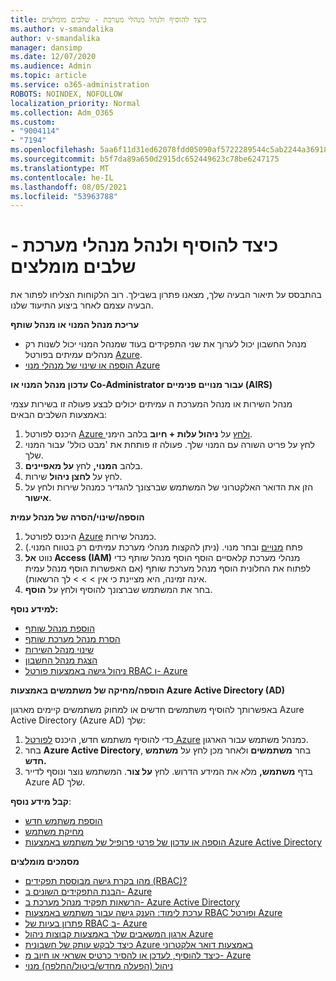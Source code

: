 ```yaml
---
title: כיצד להוסיף ולנהל מנהלי מערכת - שלבים מומלצים
ms.author: v-smandalika
author: v-smandalika
manager: dansimp
ms.date: 12/07/2020
ms.audience: Admin
ms.topic: article
ms.service: o365-administration
ROBOTS: NOINDEX, NOFOLLOW
localization_priority: Normal
ms.collection: Adm_O365
ms.custom:
- "9004114"
- "7194"
ms.openlocfilehash: 5aa6f11d31ed62078fdd05090af5722289544c5ab2244a369182f4e0f9214183
ms.sourcegitcommit: b5f7da89a650d2915dc652449623c78be6247175
ms.translationtype: MT
ms.contentlocale: he-IL
ms.lasthandoff: 08/05/2021
ms.locfileid: "53963788"
---
```

# <a name="how-to-add-and-manage-administrators---recommended-steps"></a>כיצד להוסיף ולנהל מנהלי מערכת - שלבים מומלצים

בהתבסס על תיאור הבעיה שלך, מצאנו פתרון בשבילך. רוב הלקוחות הצליחו לפתור את הבעיה עצמם לאחר ביצוע התיעוד שלנו.

**עריכת מנהל המנוי או מנהל שותף**

- מנהל החשבון יכול לערוך את שני התפקידים בעוד שמנהל המנוי יכול לשנות רק מנהלים עמיתים בפורטל [Azure](https://ms.portal.azure.com/#home).
- [הוספה או שינוי של מנהלי מנוי Azure](https://docs.microsoft.com/azure/cost-management-billing/manage/add-change-subscription-administrator)

**עדכון מנהל המנוי או Co-Administrator עבור מנויים פנימיים (AIRS)**

מנהל השירות או מנהל המערכת ה עמיתים יכולים לבצע פעולה זו בשירות עצמי באמצעות השלבים הבאים:

1. היכנס לפורטל [Azure ולחץ](https://ms.portal.azure.com/#home) על **ניהול עלות + חיוב** בלהב הימני.
2. לחץ על פריט השורה עם המנוי שלך. פעולה זו פותחת את 'מבט כולל' עבור המנוי שלך.
3. בלהב **המנוי,** לחץ **על מאפיינים**. 
4. לחץ על **לחצן ניהול** שירות.
5. הזן את הדואר האלקטרוני של המשתמש שברצונך להגדיר כמנהל שירות ולחץ על **אישור**.

**הוספה/שינוי/הסרה של מנהל עמית**

1. היכנס לפורטל [Azure](https://ms.portal.azure.com/#home) כמנהל שירות.
2. פתח [מנויים](https://ms.portal.azure.com/#blade/Microsoft_Azure_Billing/SubscriptionsBlade) ובחר מנוי. (ניתן להקצות מנהלי מערכת עמיתים רק בטווח המנוי.)
3. נווט **אל Access (IAM)** מנהלי מערכת קלאסיים הוסף הוסף מנהל שותף כדי לפתוח את החלונית הוסף מנהל מערכת שותף (אם האפשרות הוסף מנהל עמית אינה זמינה, היא מציינת כי אין  >    >    >   לך הרשאות). 
4. בחר את המשתמש שברצונך להוסיף ולחץ על **הוסף**.

**למידע נוסף:**
- [הוספת מנהל שותף](https://docs.microsoft.com/azure/role-based-access-control/classic-administrators)
- [הסרת מנהל מערכת שותף](https://docs.microsoft.com/azure/role-based-access-control/classic-administrators)
- [שינוי מנהל השירות](https://docs.microsoft.com/azure/role-based-access-control/classic-administrators)
- [הצגת מנהל החשבון](https://docs.microsoft.com/azure/role-based-access-control/classic-administrators)
- [ניהול גישה באמצעות פורטל RBAC ו- Azure](https://docs.microsoft.com/azure/role-based-access-control/role-assignments-portal)

**הוספה/מחיקה של משתמשים באמצעות Azure Active Directory (AD)**

באפשרותך להוסיף משתמשים חדשים או למחוק משתמשים קיימים מארגון Azure Active Directory (Azure AD) שלך:

1. כדי להוסיף משתמש חדש, היכנס [לפורטל Azure](https://ms.portal.azure.com/#home) כמנהל משתמש עבור הארגון.
2. בחר **Azure Active Directory**, בחר **משתמשים** ולאחר מכן לחץ על **משתמש חדש.**
3. בדף **משתמש,** מלא את המידע הדרוש. לחץ **על צור**. המשתמש נוצר ונוסף לדייר Azure AD שלך.

**קבל מידע נוסף**:

- [הוספת משתמש חדש](https://docs.microsoft.com/azure/active-directory/fundamentals/add-users-azure-active-directory)
- [מחיקת משתמש](https://docs.microsoft.com/azure/active-directory/fundamentals/add-users-azure-active-directory)
- [הוספה או עדכון של פרטי פרופיל של משתמש באמצעות Azure Active Directory](https://docs.microsoft.com/azure/active-directory/fundamentals/active-directory-users-profile-azure-portal)

**מסמכים מומלצים**

- [מהו בקרת גישה מבוססת תפקידים (RBAC)?](https://docs.microsoft.com/azure/role-based-access-control/overview)
- [הבנת התפקידים השונים ב- Azure](https://docs.microsoft.com/azure/role-based-access-control/rbac-and-directory-admin-roles)
- [הרשאות תפקיד מנהל מערכת ב- Azure Active Directory](https://docs.microsoft.com/azure/active-directory/roles/permissions-reference)
- [ערכת לימוד: הענק גישה עבור משתמש באמצעות RBAC ופורטל Azure](https://docs.microsoft.com/azure/role-based-access-control/quickstart-assign-role-user-portal)
- [פתרון בעיות של RBAC ב- Azure](https://docs.microsoft.com/azure/role-based-access-control/troubleshooting)
- [ארגון המשאבים שלך באמצעות קבוצות ניהול Azure](https://docs.microsoft.com/azure/governance/management-groups/overview)
- [כיצד לבקש עותק של חשבונית Azure באמצעות דואר אלקטרוני](https://azure.microsoft.com/en-us/blog/azure-email-invoices/)
- [כיצד להוסיף, לעדכן או להסיר כרטיס אשראי או חיוב מ- Azure](https://docs.microsoft.com/azure/cost-management-billing/manage/change-credit-card)
- [ניהול (הפעלה מחדש/ביטול/החלפה) מנוי](https://docs.microsoft.com/azure/cost-management-billing/manage/subscription-disabled)



